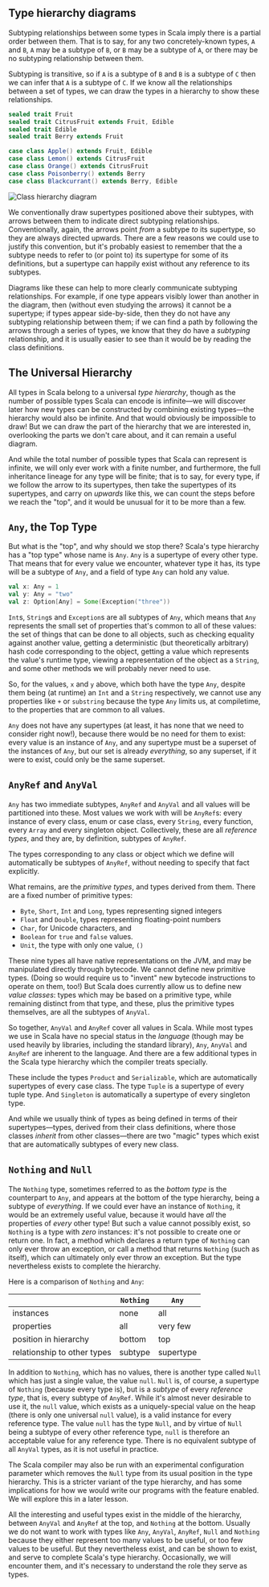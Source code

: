 ## Type hierarchy diagrams

Subtyping relationships between some types in Scala imply there is a partial order between them. That is to say,
for any two concretely-known types, `A` and `B`, `A` may be a subtype of `B`, or `B` may be a subtype of `A`, or
there may be no subtyping relationship between them.

Subtyping is transitive, so if `A` is a subtype of `B` and `B` is a subtype of `C` then we can infer that `A` is
a subtype of `C`. If we know all the relationships between a set of types, we can draw the types in a hierarchy
to show these relationships.

```scala
sealed trait Fruit
sealed trait CitrusFruit extends Fruit, Edible
sealed trait Edible
sealed trait Berry extends Fruit

case class Apple() extends Fruit, Edible
case class Lemon() extends CitrusFruit
case class Orange() extends CitrusFruit
case class Poisonberry() extends Berry
case class Blackcurrant() extends Berry, Edible
```

![Class hierarchy diagram](/api/content/courseImages/scala/hierarchy.png)

We conventionally draw supertypes positioned above their subtypes, with arrows between them to indicate direct subtyping
relationships. Conventionally, again, the arrows point _from_ a subtype _to_ its supertype, so they are always directed
upwards. There are a few reasons we could use to justify this convention, but it's probably easiest to remember that the
a subtype needs to refer to (or point to) its supertype for some of its definitions, but a supertype can happily exist
without any reference to its subtypes.

Diagrams like these can help to more clearly communicate subtyping relationships. For example, if one type
appears visibly lower than another in the diagram, then (without even studying the arrows) it cannot be a
supertype; if types appear side-by-side, then they do not have any subtyping relationship between them; if we
can find a path by following the arrows through a series of types, we know that they do have a _subtyping_
relationship, and it is usually easier to see than it would be by reading the class definitions.

## The Universal Hierarchy

All types in Scala belong to a universal _type hierarchy_, though as the number of possible types Scala can
encode is infinite—we will discover later how new types can be constructed by combining existing types—the
hierarchy would also be infinite. And that would obviously be impossible to draw! But we can draw the part of
the hierarchy that we are interested in, overlooking the parts we don't care about, and it can remain a useful
diagram.

And while the total number of possible types that Scala can represent is infinite, we will only ever work with a
finite number, and furthermore, the full inheritance lineage for any type will be finite; that is to say, for
every type, if we follow the arrow to its supertypes, then take the supertypes of its supertypes, and carry on
_upwards_ like this, we can count the steps before we reach the "top", and it would be unusual for it to be more
than a few.

## `Any`, the Top Type

But what is the "top", and why should we stop there? Scala's type hierarchy has a "top type" whose name is
`Any`. `Any` is a supertype of every other type. That means that for every value we encounter, whatever type it
has, its type will be a subtype of `Any`, and a field of type `Any` can hold any value.

```scala
val x: Any = 1
val y: Any = "two"
val z: Option[Any] = Some(Exception("three"))
```

`Int`s, `String`s and `Exception`s are all subtypes of `Any`, which means that `Any` represents the small set of
properties that's common to all of these values: the set of things that can be done to all objects, such as
checking equality against another value, getting a deterministic (but theoretically arbitrary) hash code
corresponding to the object, getting a value which represents the value's runtime type, viewing a representation
of the object as a `String`, and some other methods we will probably never need to use.

So, for the values, `x` and `y` above, which both have the type `Any`, despite them being (at runtime) an `Int`
and a `String` respectively, we cannot use any properties like `+` or `substring` because the type `Any` limits
us, at compiletime, to the properties that are common to all values.

`Any` does not have any supertypes (at least, it has none that we need to consider right now!), because there
would be no need for them to exist: every value is an instance of `Any`, and any supertype must be a superset
of the instances of `Any`, but our set is already _everything_, so any superset, if it were to exist, could only
be the same superset.

## `AnyRef` and `AnyVal`

`Any` has two immediate subtypes, `AnyRef` and `AnyVal` and all values will be partitioned into these. Most
values we work with will be `AnyRef`s: every instance of every class, enum or case class, every `String`, every
function, every `Array` and every singleton object. Collectively, these are all _reference types_, and they are,
by definition, subtypes of `AnyRef`.

The types corresponding to any class or object which we define will automatically be subtypes of `AnyRef`,
without needing to specify that fact explicitly.

What remains, are the _primitive types_, and types derived from them. There are a fixed number of primitive
types:
- `Byte`, `Short`, `Int` and `Long`, types representing signed integers
- `Float` and `Double`, types representing floating-point numbers
- `Char`, for Unicode characters, and
- `Boolean` for `true` and `false` values.
- `Unit`, the type with only one value, `()`

These nine types all have native representations on the JVM, and may be manipulated directly through bytecode.
We cannot define new primitive types. (Doing so would require us to "invent" new bytecode instructions to
operate on them, too!) But Scala does currently allow us to define new _value classes_: types which may be based
on a primitive type, while remaining distinct from that type, and these, plus the primitive types themselves,
are all the subtypes of `AnyVal`.

So together, `AnyVal` and `AnyRef` cover all values in Scala. While most types we use in Scala have no special
status in the _language_ (though may be used heavily by libraries, including the standard library), `Any`,
`AnyVal` and `AnyRef` are inherent to the language. And there are a few additional types in the Scala type
hierarchy which the compiler treats specially.

These include the types `Product` and `Serializable`, which are automatically supertypes of every case class.
The type `Tuple` is a supertype of every tuple type. And `Singleton` is automatically a supertype of every
singleton type.

And while we usually think of types as being defined in terms of their supertypes—types, derived from their
class definitions, where those classes _inherit_ from other classes—there are two "magic" types which exist that
are automatically subtypes of every new class.

## `Nothing` and `Null`

The `Nothing` type, sometimes referred to as the _bottom type_ is the counterpart to `Any`, and appears at the
bottom of the type hierarchy, being a subtype of _everything_. If we could ever have an instance of `Nothing`,
it would be an extremely useful value, because it would have _all_ the properties of _every_ other type! But
such a value cannot possibly exist, so `Nothing` is a type with _zero_ instances: it's not possible to create
one or return one. In fact, a method which declares a return type of `Nothing` can only ever throw an exception,
or call a method that returns `Nothing` (such as itself), which can ultimately only ever throw an exception. But
the type nevertheless exists to complete the hierarchy.

Here is a comparison of `Nothing` and `Any`:

|                             | `Nothing` | `Any`     |
|-----------------------------|-----------|-----------|
| instances                   | none      | all       |
| properties                  | all       | very few  |
| position in hierarchy       | bottom    | top       |
| relationship to other types | subtype   | supertype |

In addition to `Nothing`, which has no values, there is another type called `Null` which has just a single
value, the value `null`. `Null` is, of course, a supertype of `Nothing` (because every type is), but is a
_subtype_ of every _reference type_, that is, every subtype of `AnyRef`. While it's almost never desirable to
use it, the `null` value, which exists as a uniquely-special value on the heap (there is only one universal
`null` value), is a valid instance for every reference type. The value `null` has the type `Null`, and by virtue
of `Null` being a subtype of every other reference type, `null` is therefore an acceptable value for any
reference type. There is no equivalent subtype of all `AnyVal` types, as it is not useful in practice.

The Scala compiler may also be run with an experimental configuration parameter which removes the `Null` type
from its usual position in the type hierarchy. This is a stricter variant of the type hierarchy, and has some
implications for how we would write our programs with the feature enabled. We will explore this in a later
lesson.

All the interesting and useful types exist in the middle of the hierarchy, between `AnyVal` and `AnyRef` at the
top, and `Nothing` at the bottom. Usually we do not want to work with types like `Any`, `AnyVal`, `AnyRef`,
`Null` and `Nothing` because they either represent too many values to be useful, or too few values to be useful.
But they nevertheless exist, and can be shown to exist, and serve to complete Scala's type hierarchy.
Occasionally, we will encounter them, and it's necessary to understand the role they serve as types.
